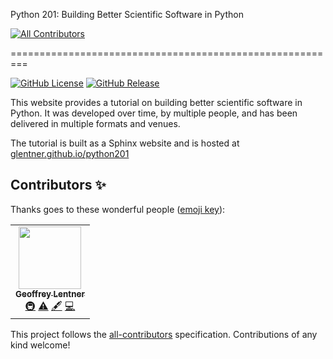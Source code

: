 Python 201: Building Better Scientific Software in Python
<!-- ALL-CONTRIBUTORS-BADGE:START - Do not remove or modify this section -->
[![All Contributors](https://img.shields.io/badge/all_contributors-1-orange.svg?style=flat-square)](#contributors-)
<!-- ALL-CONTRIBUTORS-BADGE:END -->
=========================================================

[![GitHub License](https://img.shields.io/github/license/glentner/python201)](https://mit-license.org)
[![GitHub Release](https://img.shields.io/github/v/release/glentner/python201?logo=GitHub)](https://github.com/glentner/python201)


This website provides a tutorial on building better scientific software in Python. It was
developed over time, by multiple people, and has been delivered in multiple formats and venues.

The tutorial is built as a Sphinx website and is hosted at
[glentner.github.io/python201](https://glentner.github.io/python201)

## Contributors ✨

Thanks goes to these wonderful people ([emoji key](https://allcontributors.org/docs/en/emoji-key)):

<!-- ALL-CONTRIBUTORS-LIST:START - Do not remove or modify this section -->
<!-- prettier-ignore-start -->
<!-- markdownlint-disable -->
<table>
  <tr>
    <td align="center"><a href="http://lentner.io"><img src="https://avatars2.githubusercontent.com/u/8965948?v=4" width="100px;" alt=""/><br /><sub><b>Geoffrey Lentner</b></sub></a><br /><a href="#infra-glentner" title="Infrastructure (Hosting, Build-Tools, etc)">🚇</a> <a href="https://github.com/glentner/python201/commits?author=glentner" title="Tests">⚠️</a> <a href="#content-glentner" title="Content">🖋</a> <a href="https://github.com/glentner/python201/commits?author=glentner" title="Code">💻</a></td>
  </tr>
</table>

<!-- markdownlint-enable -->
<!-- prettier-ignore-end -->
<!-- ALL-CONTRIBUTORS-LIST:END -->

This project follows the [all-contributors](https://github.com/all-contributors/all-contributors) specification. Contributions of any kind welcome!